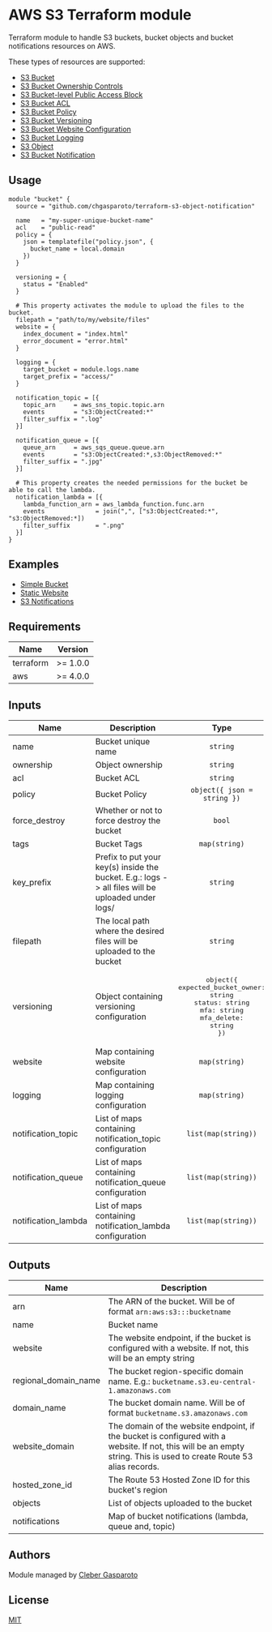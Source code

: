 # AWS S3 Terraform module

Terraform module to handle S3 buckets, bucket objects and bucket notifications resources on AWS.

These types of resources are supported:

- [S3 Bucket](https://registry.terraform.io/providers/hashicorp/aws/latest/docs/resources/s3_bucket)
- [S3 Bucket Ownership Controls](https://registry.terraform.io/providers/hashicorp/aws/latest/docs/resources/s3_bucket_ownership_controls)
- [S3 Bucket-level Public Access Block](https://registry.terraform.io/providers/hashicorp/aws/latest/docs/resources/s3_bucket_public_access_block)
- [S3 Bucket ACL](https://registry.terraform.io/providers/hashicorp/aws/latest/docs/resources/s3_bucket_acl)
- [S3 Bucket Policy](https://registry.terraform.io/providers/hashicorp/aws/latest/docs/resources/s3_bucket_policy)
- [S3 Bucket Versioning](https://registry.terraform.io/providers/hashicorp/aws/latest/docs/resources/s3_bucket_versioning)
- [S3 Bucket Website Configuration](https://registry.terraform.io/providers/hashicorp/aws/latest/docs/resources/s3_bucket_website_configuration)
- [S3 Bucket Logging](https://registry.terraform.io/providers/hashicorp/aws/latest/docs/resources/s3_bucket_logging)
- [S3 Object](https://registry.terraform.io/providers/hashicorp/aws/latest/docs/resources/s3_object)
- [S3 Bucket Notification](https://registry.terraform.io/providers/hashicorp/aws/latest/docs/resources/s3_bucket_notification)

## Usage

```hcl
module "bucket" {
  source = "github.com/chgasparoto/terraform-s3-object-notification"

  name   = "my-super-unique-bucket-name"
  acl    = "public-read"
  policy = {
    json = templatefile("policy.json", {
      bucket_name = local.domain
    })
  }

  versioning = {
    status = "Enabled"
  }

  # This property activates the module to upload the files to the bucket.
  filepath = "path/to/my/website/files"
  website = {
    index_document = "index.html"
    error_document = "error.html"
  }

  logging = {
    target_bucket = module.logs.name
    target_prefix = "access/"
  }

  notification_topic = [{
    topic_arn     = aws_sns_topic.topic.arn
    events        = "s3:ObjectCreated:*"
    filter_suffix = ".log"
  }]

  notification_queue = [{
    queue_arn     = aws_sqs_queue.queue.arn
    events        = "s3:ObjectCreated:*,s3:ObjectRemoved:*"
    filter_suffix = ".jpg"
  }]

  # This property creates the needed permissions for the bucket be able to call the lambda.
  notification_lambda = [{
    lambda_function_arn = aws_lambda_function.func.arn
    events              = join(",", ["s3:ObjectCreated:*", "s3:ObjectRemoved:*])
    filter_suffix       = ".png"
  }]
}
```

## Examples

- [Simple Bucket](examples/simple-bucket)
- [Static Website](examples/static-website)
- [S3 Notifications](examples/s3-notifications)

## Requirements

| Name      | Version  |
| --------- | -------- |
| terraform | >= 1.0.0 |
| aws       | >= 4.0.0 |

## Inputs

| Name                | Description                                                                                       |                                                       Type                                                        |        Default         | Required |
| ------------------- | ------------------------------------------------------------------------------------------------- | :---------------------------------------------------------------------------------------------------------------: | :--------------------: | :------: |
| name                | Bucket unique name                                                                                |                                                     `string`                                                      |         `null`         |    ✅    |
| ownership           | Object ownership                                                                                  |                                                     `string`                                                      | `BucketOwnerPreferred` |          |
| acl                 | Bucket ACL                                                                                        |                                                     `string`                                                      |       `private`        |          |
| policy              | Bucket Policy                                                                                     |                                            `object({ json = string })`                                            |                        |  `null`  |
| force_destroy       | Whether or not to force destroy the bucket                                                        |                                                      `bool`                                                       |        `false`         |          |
| tags                | Bucket Tags                                                                                       |                                                   `map(string)`                                                   |          `{}`          |          |
| key_prefix          | Prefix to put your key(s) inside the bucket. E.g.: logs -> all files will be uploaded under logs/ |                                                     `string`                                                      |                        |          |
| filepath            | The local path where the desired files will be uploaded to the bucket                             |                                                     `string`                                                      |                        |          |
| versioning          | Object containing versioning configuration                                                        | <pre>object({<br>expected_bucket_owner: string<br>status: string<br>mfa: string<br>mfa_delete: string<br>})</pre> |          `{}`          |          |
| website             | Map containing website configuration                                                              |                                                   `map(string)`                                                   |          `{}`          |          |
| logging             | Map containing logging configuration                                                              |                                                   `map(string)`                                                   |          `{}`          |          |
| notification_topic  | List of maps containing notification_topic configuration                                          |                                                `list(map(string))`                                                |         `[{}]`         |          |
| notification_queue  | List of maps containing notification_queue configuration                                          |                                                `list(map(string))`                                                |         `[{}]`         |          |
| notification_lambda | List of maps containing notification_lambda configuration                                         |                                                `list(map(string))`                                                |         `[{}]`         |          |

## Outputs

| Name                 | Description                                                                                                                                                          |
| -------------------- | -------------------------------------------------------------------------------------------------------------------------------------------------------------------- |
| arn                  | The ARN of the bucket. Will be of format `arn:aws:s3:::bucketname`                                                                                                   |
| name                 | Bucket name                                                                                                                                                          |
| website              | The website endpoint, if the bucket is configured with a website. If not, this will be an empty string                                                               |
| regional_domain_name | The bucket region-specific domain name. E.g.: `bucketname.s3.eu-central-1.amazonaws.com`                                                                             |
| domain_name          | The bucket domain name. Will be of format `bucketname.s3.amazonaws.com`                                                                                              |
| website_domain       | The domain of the website endpoint, if the bucket is configured with a website. If not, this will be an empty string. This is used to create Route 53 alias records. |
| hosted_zone_id       | The Route 53 Hosted Zone ID for this bucket's region                                                                                                                 |
| objects              | List of objects uploaded to the bucket                                                                                                                               |
| notifications        | Map of bucket notifications (lambda, queue and, topic)                                                                                                               |

## Authors

Module managed by [Cleber Gasparoto](https://github.com/chgasparoto)

## License

[MIT](LICENSE)
